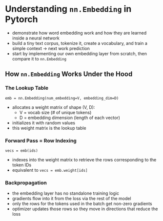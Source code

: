 # Understanding `nn.Embedding` in Pytorch
- demonstrate how word embedding work and how they are learned inside a neural network
- build a tiny text corpus, tokenize it, create a vocabulary, and train a simple context -> next work prediction
- start by implementing our own embedding layer from scratch, then compare it to `nn.Embedding`

## How `nn.Embedding` Works Under the Hood

### The Lookup Table
`emb = nn.Embedding(num_embedding=V, embedding_dim=D)`
- allocates a weight matrix of shape (V, D):
    - V = vocab size (# of unique tokens)
    - D = embedding dimension (length of each vector)
- initializes it with random values
- this weight matrix is the lookup table

### Forward Pass = Row Indexing
`vecs = emb(ids)`
- indexes into the weight matrix to retrieve the rows corresponding to the token IDs
- equivalent to `vecs = emb.weight[ids]`

### Backpropagation
- the embedding layer has no standalone training logic
- gradients flow into it from the loss via the rest of the model
- only the rows for the tokens used in the batch get non-zero gradients
- optimizer updates those rows so they move in directions that reduce the loss